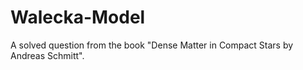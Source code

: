 # Walecka-Model
A solved question from the book "Dense Matter in Compact Stars by Andreas Schmitt".
